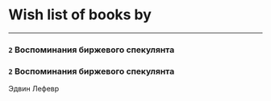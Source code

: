 # Wish list of books by [](https://my.mail.ru/mail/zarema.muradasilova/)
---

### `2` Воспоминания биржевого спекулянта

### `2` Воспоминания биржевого спекулянта
Эдвин Лефевр

